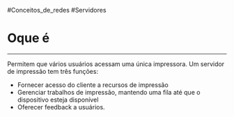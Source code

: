 #Conceitos_de_redes 
#Servidores 
# Oque é

---

Permitem que vários usuários acessam uma única impressora. Um servidor de impressão tem três funções:

- Fornecer acesso do cliente a recursos de impressão
- Gerenciar trabalhos de impressão, mantendo uma fila até que o dispositivo esteja disponível 
- Oferecer feedback a usuários.